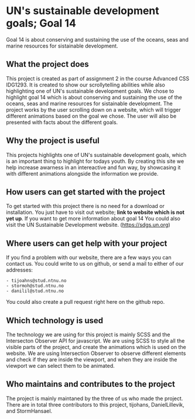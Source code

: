 # UN's sustainable development goals; Goal 14

Goal 14 is about conserving and sustaining the use of the oceans, seas and marine resources for sistainable development.

## What the project does

This project is created as part of assignment 2 in the course Advanced CSS IDG1293. It is created to show our scrollytelling abilities while also highlighting one of UN's sustainable development goals. We chose to highlight goal 14 which is about conserving and sustaining the use of the oceans, seas and marine resources for sistainable development. The project works by the user scrolling down on a website, which will trigger different animations based on the goal we chose. The user will also be presented with facts about the different goals. 

## Why the project is useful

This projects highlights one of UN's sustainable development goals, which is an important thing to highlight for todays youth. By creating this site we help increase awarness in an intereactive and fun way, by showcasing it with different animations alongside the information we provide.

## How users can get started with the project

To get started with this project there is no need for a download or installation. You just have to visit out website; **link to website which is not yet up**. If you want to get more information about goal 14 You could also visit the UN Sustainable Development website. (https://sdgs.un.org) 

## Where users can get help with your project

If you find a problem with our website, there are a few ways you can contact us. 
You could write to us on github, or send a mail to either of our addresses:

    - tijoahns@stud.ntnu.no
    - stormoh@stud.ntnu.no
    - danilil@stud.ntnu.no

    
You could also create a pull request right here on the github repo.

## Which technology is used

The technology we are using for this project is mainly SCSS and the Intersecton Observer API for javascript. We are using SCSS to style all the visible parts of the project, and create the animations which is used on the website. We are using Intersection Observer to observe different elements and check if they are inside the viewport, and when they are inside the viewport we can select them to be animated.

## Who maintains and contributes to the project

The project is mainly maintaned by the three of us who made the project. There are in total three contributors to this project, tijohans, DanielLillevik, and StormHansael.
